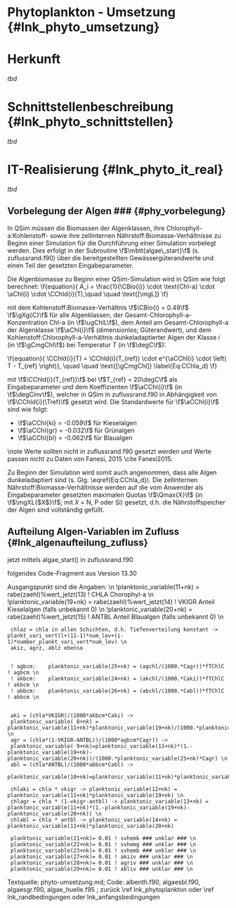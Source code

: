 Phytoplankton - Umsetzung {#lnk_phyto_umsetzung}
========================= 

# Herkunft  
*tbd*

# Schnittstellenbeschreibung {#lnk_phyto_schnittstellen}
*tbd*

# IT-Realisierung {#lnk_phyto_it_real}
*tbd*

## Vorbelegung der Algen ### {#phy_vorbelegung}

In QSim müssen die Biomassen der Algenklassen, ihre Chlorophyll-a:Kohlenstoff- 
sowie ihre zellinternen Nährstoff:Biomasse-Verhältnisse zu Beginn einer 
Simulation für die Durchführung einer Simulation vorbelegt werden. Dies erfolgt 
in der Subroutine \f$\mbtt{algae\_start}\f$ (s. zuflussrand.f90) über die 
bereitgestellten Gewässergüterandwerte und einen Teil der gesetzten 
Eingabeparameter.

Die Algenbiomasse zu Beginn einer QSim-Simulation wird in QSim wie folgt 
berechnet:
\f{equation}{
 A_i = \frac{1}{\CBio{i}} \cdot \text{Chl-a} \cdot \aChl{i} \cdot 
 \CChld{i}(T),\quad \quad \text{[\mgL]}
\f}

mit dem Kohlenstoff:Biomasse-Verhältnis \f$\CBio{i} = 0.48\f$ \f$\gXg{C}\f$ für 
alle Algenklassen, der Gesamt-Chlorophyll-a-Konzentration Chl-a 
(in \f$\ugChlL\f$), dem Anteil am Gesamt-Chlorophyll-a der Algenklasse 
\f$\aChl{i}\f$ (dimensionlos; Güterandwert), und dem 
Kohlenstoff:Chlorophyll-a-Verhältnis dunkeladaptierter Algen der 
Klasse *i* (in \f$\gCmgChl\f$) bei Temperatur *T* (in \f$\degC\f$):

\f{equation}{
 \CChld{i}(T) = \CChld{i}(T_{ref}) \cdot e^{\aCChl{i} \cdot \left( T - T_{ref} 
 \right)}, \quad \quad \text{[\gCmgChl]} 
 \label{Eq:CChla_d}
\f}

mit \f$\CChld{i}(T_{ref})\f$ bei \f$T_{ref} = 20\degC\f$ als Eingabeparameter 
und dem Koeffizienten \f$\aCChl{i}\f$ (in \f$\degCinv\f$), welcher in QSim in
zuflussrand.f90 in Abhängigkeit von \f$\CChld{i}(\Tref)\f$ gesetzt wird. Die 
Standardwerte für \f$\aCChl{i}\f$ sind wie folgt:

- \f$\aCChl{ki} = -0.059\f$ für Kieselalgen
- \f$\aCChl{gr} = -0.032\f$ für Grünalgen
- \f$\aCChl{bl} = -0.062\f$ für Blaualgen

\note Werte sollten nicht in zuflussrand.f90 gesetzt werden und Werte 
passen nicht zu Daten von Fanesi, 2015 \cite Fanesi2015.

Zu Beginn der Simulation wird somit auch angenommen, dass alle Algen 
dunkeladaptiert sind (s. Glg. \eqref{Eq:CChla_d}). Die zellinternen
Nährstoff:Biomasse-Verhältnisse werden auf die vom Anwender als Eingabeparameter 
gesetzten maximalen Quotas \f$\Qmax{X}\f$ (in \f$\mgXL{$X$}\f$; mit *X* = N, P 
oder Si) gesetzt, d.h. die Nährstoffspeicher der Algen sind vollständig gefüllt.


## Aufteilung Algen-Variablen im Zufluss {#lnk_algenaufteilung_zufluss}

jetzt mittels algae_start() in zuflussrand.f90

folgendes Code-Fragment aus Version 13.30

Ausgangspunkt sind die Angaben: \n
     !planktonic_variable(11+nk) = rabe(zaehl)%wert_jetzt(13)  !  CHLA   Chorophyl-a  \n
     !planktonic_variable(19+nk) = rabe(zaehl)%wert_jetzt(14)  !  VKIGR  Anteil Kieselalgen (falls unbekannt 0) \n
     !planktonic_variable(20+nk) = rabe(zaehl)%wert_jetzt(15)  !  ANTBL  Anteil Blaualgen (falls unbekannt 0) \n

	 
     chlaz = chla in allen Schichten, d.h. Tiefenverteilung konstant -> plankt_vari_vert(l+(11-1)*num_lev+(i-1)*number_plankt_vari_vert*num_lev) \n
     akiz, agrz, ablz ebenso


     ! agbcm:    planktonic_variable(25+nk) = (agchl/(1000.*Cagr))*fTChlC ! agbcm \n
     ! akbcm:    planktonic_variable(24+nk) = (akchl/(1000.*Caki))*fTChlC ! akbcm \n
     ! abbcm:    planktonic_variable(26+nk) = (abchl/(1000.*Cabl))*fTChlC ! abbcm \n

	 
     aki = (chla*VKIGR)/(1000*akbcm*Caki) ->
     planktonic_variable( 8+nk) =  planktonic_variable(11+nk)*planktonic_variable(19+nk)/(1000.*planktonic_variable(24+nk)*Caki) \n
	 agr = (chla*(1-VKIGR-ANTBL))/(1000*agbcm*Cagr)) ->
	 planktonic_variable( 9+nk)=planktonic_variable(11+nk)*(1.-planktonic_variable(19+nk)-planktonic_variable(20+nk))/(1000.*planktonic_variable(25+nk)*Cagr) \n
	 abl = (chla*ANTBL)/(1000*abbcm*Cabl) ->
	 planktonic_variable(10+nk)=planktonic_variable(11+nk)*planktonic_variable(20+nk)/(1000.*planktonic_variable(26+nk)*Cabl)

  	 chlaki = chla * vkigr -> planktonic_variable(12+nk) = planktonic_variable(11+nk)*planktonic_variable(19+nk) \n
	 chlagr = chla * (1-vkigr-antbl) -> planktonic_variable(13+nk) = planktonic_variable(11+nk)*(1.-planktonic_variable(19+nk)-planktonic_variable(20+nk)) \n
	 chlabl = chla * antbl -> planktonic_variable(14+nk) = planktonic_variable(11+nk)*planktonic_variable(20+nk)

     planktonic_variable(21+nk)= 0.01 ! svhemk ### unklar ### \n
     planktonic_variable(22+nk)= 0.01 ! svhemg ### unklar ### \n
     planktonic_variable(23+nk)= 0.01 ! svhemb ### unklar ### \n
     planktonic_variable(27+nk)= 0.01 ! akiiv ### unklar ### \n
     planktonic_variable(28+nk)= 0.01 ! agriv ### unklar ### \n
     planktonic_variable(29+nk)= 0.01 ! abliv ### unklar ### \n


Textquelle: phyto-umsetzung.md; Code: albenth.f90, algaesbl.f90,
algaesgr.f90, algae_huelle.f95 ; zurück \ref lnk_phytoplankton oder 
 \ref lnk_randbedingungen oder lnk_anfangsbedingungen
